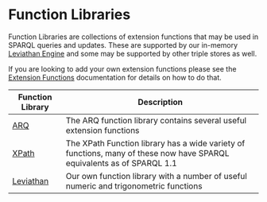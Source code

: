 # Function Libraries

Function Libraries are collections of extension functions that may be used in SPARQL queries and updates.  These are supported by our in-memory [Leviathan Engine](SPARQL-Leviathan-Engine.md) and some may be supported by other triple stores as well.

If you are looking to add your own extension functions please see the [Extension Functions](SPARQL-Extension-Functions.md) documentation for details on how to do that.

| Function Library | Description |
|------------------|-------------|
| [ARQ](http://jena.apache.org/documentation/query/library-function.html) | The ARQ function library contains several useful extension functions |
| [XPath](SPARQL-XPath-Functions.md) | The XPath Function library has a wide variety of functions, many of these now have SPARQL equivalents as of SPARQL 1.1 |
| [Leviathan](SPARQL-Leviathan-Functions.md) | Our own function library with a number of useful numeric and trigonometric functions |